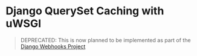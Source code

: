 # Django QuerySet Caching with uWSGI

> DEPRECATED: This is now planned to be implemented as part of the [Django Webhooks Project](https://github.com/hackorama/django-hook)
